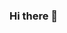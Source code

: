 ### Hi there 👋

<!--
**jtaojs/jtaojs** is a ✨ _special_ ✨ repository because its `README.md` (this file) appears on your GitHub profile.

![image](https://user-images.githubusercontent.com/45430156/165201637-2f0275ec-ea81-4de2-8d7c-cd00e01b68ef.png)
